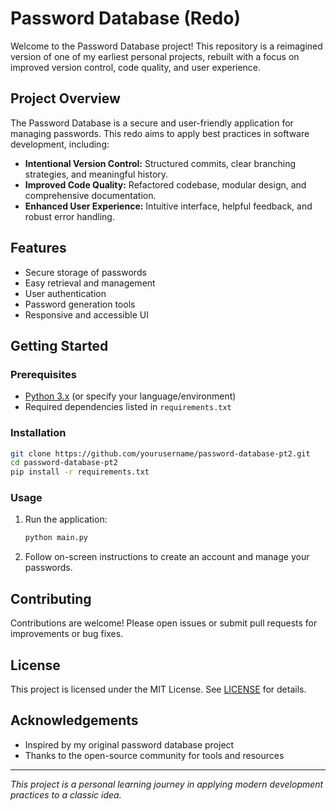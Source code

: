 # Password Database (Redo)

Welcome to the Password Database project! This repository is a reimagined version of one of my earliest personal projects, rebuilt with a focus on improved version control, code quality, and user experience.

## Project Overview

The Password Database is a secure and user-friendly application for managing passwords. This redo aims to apply best practices in software development, including:

- **Intentional Version Control:** Structured commits, clear branching strategies, and meaningful history.
- **Improved Code Quality:** Refactored codebase, modular design, and comprehensive documentation.
- **Enhanced User Experience:** Intuitive interface, helpful feedback, and robust error handling.

## Features

- Secure storage of passwords
- Easy retrieval and management
- User authentication
- Password generation tools
- Responsive and accessible UI

## Getting Started

### Prerequisites

- [Python 3.x](https://www.python.org/downloads/) (or specify your language/environment)
- Required dependencies listed in `requirements.txt`

### Installation

```bash
git clone https://github.com/yourusername/password-database-pt2.git
cd password-database-pt2
pip install -r requirements.txt
```

### Usage

1. Run the application:
    ```bash
    python main.py
    ```
2. Follow on-screen instructions to create an account and manage your passwords.

## Contributing

Contributions are welcome! Please open issues or submit pull requests for improvements or bug fixes.

## License

This project is licensed under the MIT License. See [LICENSE](LICENSE) for details.

## Acknowledgements

- Inspired by my original password database project
- Thanks to the open-source community for tools and resources

---

*This project is a personal learning journey in applying modern development practices to a classic idea.*